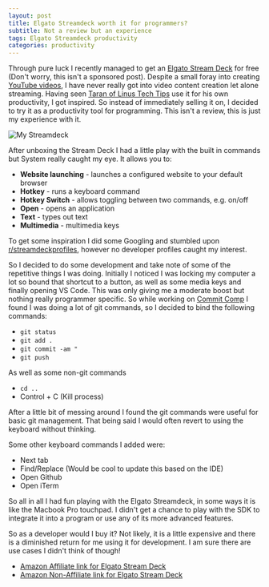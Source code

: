```yaml
---
layout: post
title: Elgato Streamdeck worth it for programmers?
subtitle: Not a review but an experience
tags: Elgato Streamdeck productivity 
categories: productivity
---
```


Through pure luck I recently managed to get an [Elgato Stream Deck](https://www.elgato.com/en/gaming/stream-deck) for free (Don't worry, this isn't a sponsored post). Despite a small foray into creating [YouTube videos](https://www.youtube.com/user/brendonbody/videos?view=0&sort=dd&shelf_id=0), I have never really got into video content creation let alone streaming. Having seen [Taran of Linus Tech Tips](https://youtu.be/vhPLhfP1b_s) use it for his own productivity, I got inspired. So instead of immediately selling it on, I decided to try it as a productivity tool for programming. This isn't a review, this is just my experience with it.

![My Streamdeck]({{site.baseurl}}/img/2019-06-02-elgato-streamdeck/my-streamdeck.jpeg)

After unboxing the Stream Deck I had a little play with the built in commands but System really caught my eye. It allows you to:

* **Website launching** - launches a configured website to your default browser
* **Hotkey** - runs a keyboard command
* **Hotkey Switch** - allows toggling between two commands, e.g. on/off
* **Open** - opens an application
* **Text** - types out text
* **Multimedia** - multimedia keys

To get some inspiration I did some Googling and stumbled upon [r/streamdeckprofiles](https://www.reddit.com/r/streamdeckprofiles/), however no developer profiles caught my interest.

So I decided to do some development and take note of some of the repetitive things I was doing. Initially I noticed I was locking my computer a lot so bound that shortcut to a button, as well as some media keys and finally opening VS Code. This was only giving me a moderate boost but nothing really programmer specific. So while working on [Commit Comp](https://github.com/bbody/commit-comp) I found I was doing a lot of git commands, so I decided to bind the following commands:
* `git status`
* `git add .`
* `git commit -am "`
* `git push`

As well as some non-git commands
- `cd ..`
- Control + C (Kill process)

After a little bit of messing around I found the git commands were useful for basic git management. That being said I would often revert to using the keyboard without thinking.

Some other keyboard commands I added were:
- Next tab
- Find/Replace (Would be cool to update this based on the IDE)
- Open Github
- Open iTerm

So all in all I had fun playing with the Elgato Streamdeck, in some ways it is like the Macbook Pro touchpad. I didn't get a chance to play with the SDK to integrate it into a program or use any of its more advanced features.

So as a developer would I buy it? Not likely, it is a little expensive and there is a diminished return for me using it for development. I am sure there are use cases I didn't think of though!

- [Amazon Affiliate link for Elgato Stream Deck](https://www.amazon.com/gp/product/B06XKNZT1P/ref=as_li_tl?ie=UTF8&tag=dormeoes-20&camp=1789&creative=9325&linkCode=as2&creativeASIN=B06XKNZT1P&linkId=2ffd1c1932774cfc4c5f3d626be0b471)
- [Amazon Non-Affiliate link for Elgato Stream Deck](https://www.amazon.com/gp/product/B06XKNZT1P)